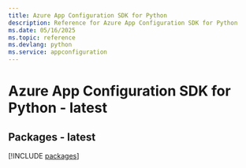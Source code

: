 ```yaml
---
title: Azure App Configuration SDK for Python
description: Reference for Azure App Configuration SDK for Python
ms.date: 05/16/2025
ms.topic: reference
ms.devlang: python
ms.service: appconfiguration
---
```

# Azure App Configuration SDK for Python - latest
## Packages - latest
[!INCLUDE [packages](app-configuration-index.md)]